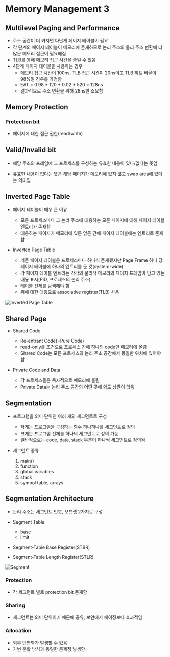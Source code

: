 # Memory Management 3

## Multilevel Paging and Performance

* 주소 공간이 더 커지면 다단계 페이지 테이블이 필요
* 각 단계의 페이지 테이블이 메모리에 존재하므로 논리 주소의 물리 주소 변환에 더 많은 메모리 접근이 필요해짐
* TLB를 통해 메모리 접근 시간을 줄일 수 있음
* 4단계 페이지 테이블을 사용하는 경우
    * 메모리 접근 시간이 100ns, TLB 접근 시간이 20ns이고 TLB 히트 비율이 98%일 경우를 가정함
    * EAT = 0.98 * 120 + 0.02 * 520 = 128ns
    * 결과적으로 주소 변환을 위해 28ns만 소요함

## Memory Protection

### Protection bit

* 페이지에 대한 접근 권한(read/write)

## Valid/Invalid bit

* 해당 주소의 프레임에 그 프로세스를 구성하는 유효한 내용이 있다/없다는 뜻임

* 유효한 내용이 없다는 뜻은 해당 페이지가 메모리에 있지 않고 swap area에 있다는 의미임

## Inverted Page Table

* 페이지 테이블이 매우 큰 이유
    * 모든 프로세스마다 그 논리 주소에 대응하는 모든 페이지에 대해 페이지 테이블 엔트리가 존재함
    * 대응하는 페이지가 메모리에 있든 없든 간에 페이지 테이블에는 엔트리로 존재함

* Inverted Page Table
    * 기존 페이지 테이블은 프로세스마다 하나씩 존재했지만 Page Frame 하나 당 페이지 테이블에 하나의 엔트리를 둔 것(system-wide)
    * 각 페이지 테이블 엔트리는 각각의 물리적 메모리의 페이지 프레임이 담고 있는 내용 표시(PID, 프로세스의 논리 주소)
    * 테이블 전체를 탐색해야 함
    * 위에 대한 대응으로 associative register(TLB) 사용

![Inverted Page Table](https://media.geeksforgeeks.org/wp-content/uploads/33-6.png)

## Shared Page

* Shared Code
    * Re-entrant Code(=Pure Code)
    * read-only를 조건으로 프로세스 간에 하나의 code만 메모리에 올림
    * Shared Code는 모든 프로세스의 논리 주소 공간에서 동일한 위치에 있어야 함

* Private Code and Data
    * 각 프로세스들은 독자적으로 메모리에 올림
    * Private Data는 논리 주소 공간의 어떤 곳에 와도 상관이 없음

## Segmentation

* 프로그램을 의미 단위인 여러 개의 세그먼트로 구성
    * 작게는 프로그램을 구성하는 함수 하나하나를 세그먼트로 정의
    * 크게는 프로그램 전체를 하나의 세그먼트로 정의 가능
    * 일반적으로는 code, data, stack 부분이 하나씩 세그먼트로 정의됨

* 세그먼트 종류
    1. main()
    2. function
    3. global variables
    4. stack
    5. symbol table, arrays

## Segmentation Architecture

* 논리 주소는 세그먼트 번호, 오프셋 2가지로 구성

* Segment Table
    * base
    * limit

* Segment-Table Base Register(STBR)

* Segment-Table Length Register(STLR)

![Segment](https://media.geeksforgeeks.org/wp-content/cdn-uploads/gq/2016/02/Translation.png)

### Protection

* 각 세그먼트 별로 protection bit 존재함

### Sharing

* 세그먼트는 의미 단위이기 때문에 공유, 보안에서 페이징보다 효과적임

### Allocation

* 외부 단편화가 발생할 수 있음
* 가변 분할 방식과 동일한 문제점 발생함
